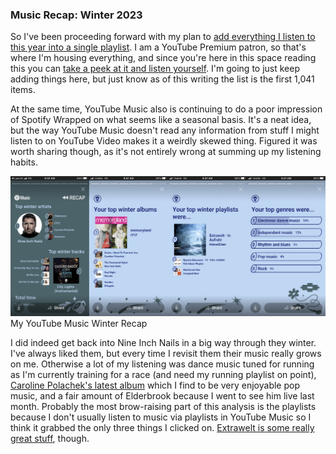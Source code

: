 ### Music Recap: Winter 2023
So I've been proceeding forward with my plan to [add everything I listen to this year into a single playlist](https://elekk.xyz/@campbell/109609703169030560). I am a YouTube Premium patron, so that's where I'm housing everything, and since you're here in this space reading this you can [take a peek at it and listen yourself](https://youtube.com/playlist?list=PLTm1tn5YD5gLaxGIMNSTAGI8-6SUl4BYn). I'm going to just keep adding things here, but just know as of this writing the list is the first 1,041 items.

At the same time, YouTube Music also is continuing to do a poor impression of Spotify Wrapped on what seems like a seasonal basis. It's a neat idea, but the way YouTube Music doesn't read any information from stuff I might listen to on YouTube Video makes it a weirdly skewed thing. Figured it was worth sharing though, as it's not entirely wrong at summing up my listening habits.

![Screenshots from my YouTube Music Winter Recap](/images/blog/winter23music.jpeg) My YouTube Music Winter Recap

I did indeed get back into Nine Inch Nails in a big way through they winter. I've always liked them, but every time I revisit them their music really grows on me. Otherwise a lot of my listening was dance music tuned for running as I'm currently training for a race (and need my running playlist on point), [Caroline Polachek's latest album](https://album.link/y/PLSyWCtnp4AuodCGqesPd4wW4wlHPLQMNi) which I find to be very enjoyable pop music, and a fair amount of Elderbrook because I went to see him live last month. Probably the most brow-raising part of this analysis is the playlists because I don't usually listen to music via playlists in YouTube Music so I think it grabbed the only three things I clicked on. [Extrawelt is some really great stuff](https://album.link/y/PL8A2CFF335FD4273A), though.
